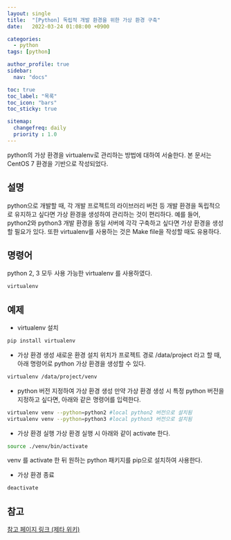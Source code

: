 ```yaml
---
layout: single
title:  "[Python] 독립적 개발 환경을 위한 가상 환경 구축"
date:   2022-03-24 01:08:00 +0900

categories:
  - python
tags: [python]

author_profile: true
sidebar:
  nav: "docs"

toc: true
toc_label: "목록"
toc_icon: "bars"
toc_sticky: true 

sitemap:
  changefreq: daily
  priority : 1.0
---
```


python의 가상 환경을 virtualenv로 관리하는 방법에 대하여 서술한다. 본 문서는 CentOS 7 환경을 기반으로 작성되었다.
## 설명
python으로 개발할 때, 각 개발 프로젝트의 라이브러리 버전 등 개발 환경을 독립적으로 유지하고 싶다면 가상 환경을 생성하여 관리하는 것이 편리하다. 예를 들어, python2와 python3 개발 환경을 동일 서버에 각각 구축하고 싶다면 가상 환경을 생성할 필요가 있다. 또한 virtualenv를 사용하는 것은 Make file을 작성할 때도 유용하다.
## 명령어
python 2, 3 모두 사용 가능한 virtualenv 를 사용하였다.
```bash
virtualenv
```
## 예제 
* virtualenv 설치
```bash
pip install virtualenv
```
* 가상 환경 생성
새로운 환경 설치 위치가 프로젝트 경로 /data/project 라고 할 때, 아래 명령어로 python 가상 환경을 생성할 수 있다. 
```bash
virtualenv /data/project/venv 
```
* python 버전 지정하여 가상 환경 생성
만약 가상 환경 생성 시 특정 python 버전을 지정하고 싶다면, 아래와 같은 명령어를 입력한다.
```bash
virtualenv venv --python=python2 #local python2 버전으로 설치됨
virtualenv venv --python=python3 #local python3 버전으로 설치됨
```
* 가상 환경 실행
가상 환경 실행 시 아래와 같이 activate 한다.
```bash
source ./venv/bin/activate
```
venv 를 activate 한 뒤 원하는 python 패키지를 pip으로 설치하여 사용한다.
* 가상 환경 종료
```bash
deactivate
```

## 참고
[참고 페이지 링크 (제타 위키)](https://zetawiki.com/wiki/Virtualenv_%EC%82%AC%EC%9A%A9%EB%B2%95)
